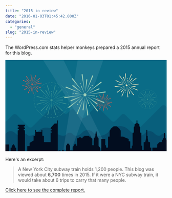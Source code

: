 ```yaml
---
title: "2015 in review"
date: "2016-01-03T01:45:42.000Z"
categories: 
  - "general"
slug: "2015-in-review"
---
```


The WordPress.com stats helper monkeys prepared a 2015 annual report for this blog.

[![](images/2014-emailteaser.png)](http://blog.brettski.com/2015/annual-report/)

Here's an excerpt:

> A New York City subway train holds 1,200 people. This blog was viewed about **6,700** times in 2015. If it were a NYC subway train, it would take about 6 trips to carry that many people.

[Click here to see the complete report.](http://blog.brettski.com/2015/annual-report/)

